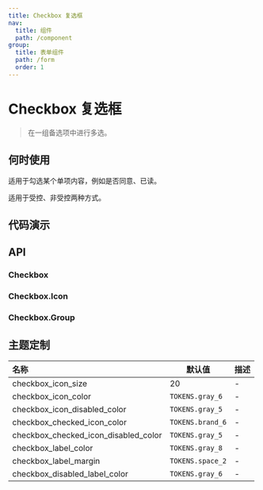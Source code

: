 ```yaml
---
title: Checkbox 复选框
nav:
  title: 组件
  path: /component
group:
  title: 表单组件
  path: /form
  order: 1
---
```


# Checkbox 复选框

> 在一组备选项中进行多选。

## 何时使用

适用于勾选某个单项内容，例如是否同意、已读。

适用于受控、非受控两种方式。

## 代码演示

<code src="./__fixtures__/icon.tsx"></code>

<code src="./__fixtures__/base.tsx"></code>

<code src="./__fixtures__/group.tsx"></code>

## API

### Checkbox

<API hideTitle src="./checkbox.tsx"></API>

### Checkbox.Icon

<API hideTitle src="./checkbox-icon.tsx"></API>

### Checkbox.Group

<API hideTitle src="./checkbox-group.tsx"></API>

## 主题定制

| 名称                                 | 默认值           | 描述 |
| :----------------------------------- | ---------------- | ---- |
| checkbox_icon_size                   | 20               | -    |
| checkbox_icon_color                  | `TOKENS.gray_6`  | -    |
| checkbox_icon_disabled_color         | `TOKENS.gray_5`  | -    |
| checkbox_checked_icon_color          | `TOKENS.brand_6` | -    |
| checkbox_checked_icon_disabled_color | `TOKENS.gray_5`  | -    |
| checkbox_label_color                 | `TOKENS.gray_8`  | -    |
| checkbox_label_margin                | `TOKENS.space_2` | -    |
| checkbox_disabled_label_color        | `TOKENS.gray_6`  | -    |
